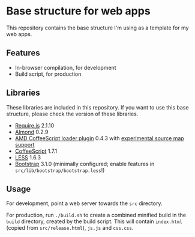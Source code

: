 Base structure for web apps
===========================

This repository contains the base structure I'm using as a template for my web apps.

Features
--------

* In-browser compilation, for development
* Build script, for production

Libraries
---------

These libraries are included in this repository. If you want to use this base structure, please check the version of these libraries.

* [Require.js](https://github.com/jrburke/requirejs) 2.1.10
* [Almond](https://github.com/jrburke/almond) 0.2.9
* [AMD CoffeeScript loader plugin](https://github.com/jrburke/require-cs) 0.4.3 with [experimental source map support](https://gist.github.com/lavrton/5425945)
* [CoffeeScript](https://github.com/jashkenas/coffee-script) 1.7.1
* [LESS](https://github.com/cloudhead/less.js) 1.6.3
* [Bootstrap](https://github.com/twitter/bootstrap) 3.1.0 (minimally configured; enable features in `src/lib/bootstrap/bootstrap.less`!)

Usage
-----

For development, point a web server towards the `src` directory.

For production, run `./build.sh` to create a combined minified build in the `build` directory, created by the build script. This will contain `index.html` (copied from `src/release.html`), `js.js` and `css.css`.
